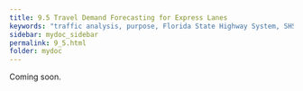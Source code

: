 ```yaml
---
title: 9.5 Travel Demand Forecasting for Express Lanes
keywords: "traffic analysis, purpose, Florida State Highway System, SHS"
sidebar: mydoc_sidebar
permalink: 9_5.html
folder: mydoc
---
```


<p>
  Coming soon.
</p>